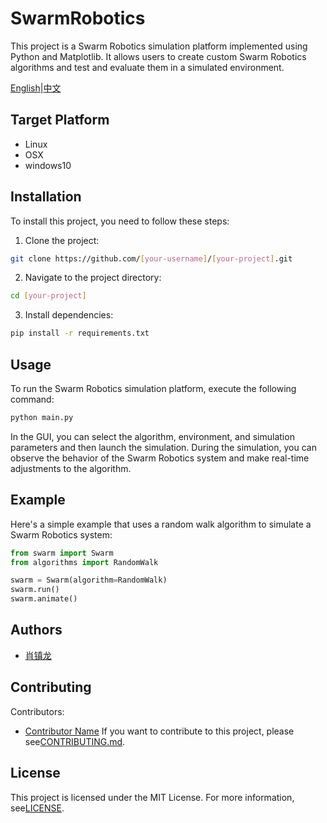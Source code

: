 # SwarmRobotics

This project is a Swarm Robotics simulation platform implemented using Python and Matplotlib. It allows users to create custom Swarm Robotics algorithms and test and evaluate them in a simulated environment.

[English](./README.md)|[中文](./readme_chinese.md)

## Target Platform
- Linux
- OSX
- windows10

## Installation
To install this project, you need to follow these steps:

1. Clone the project:

```bash
git clone https://github.com/[your-username]/[your-project].git
```

2. Navigate to the project directory:
```bash
cd [your-project]
```

3. Install dependencies:
```bash
pip install -r requirements.txt
```

## Usage
To run the Swarm Robotics simulation platform, execute the following command:

```bash
python main.py
```

In the GUI, you can select the algorithm, environment, and simulation parameters and then launch the simulation. During the simulation, you can observe the behavior of the Swarm Robotics system and make real-time adjustments to the algorithm.

## Example
Here's a simple example that uses a random walk algorithm to simulate a Swarm Robotics system:

```python
from swarm import Swarm
from algorithms import RandomWalk

swarm = Swarm(algorithm=RandomWalk)
swarm.run()
swarm.animate()
```

## Authors
- [肖镇龙](https://github.com/username)

## Contributing
Contributors:

- [Contributor Name](https://github.com/contributor-username)
If you want to contribute to this project, please see[CONTRIBUTING.md]().

## License
This project is licensed under the MIT License. For more information, see[LICENSE]().